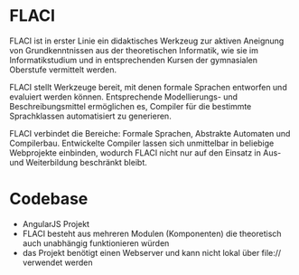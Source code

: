 # FLACI

FLACI ist in erster Linie ein didaktisches Werkzeug zur aktiven Aneignung von Grundkenntnissen aus der theoretischen Informatik, wie sie im Informatikstudium und in entsprechenden Kursen der gymnasialen Oberstufe vermittelt werden.

FLACI stellt Werkzeuge bereit, mit denen formale Sprachen entworfen und evaluiert werden können. Entsprechende Modellierungs- und Beschreibungsmittel ermöglichen es, Compiler für die bestimmte Sprachklassen automatisiert zu generieren. 

FLACI verbindet die Bereiche: Formale Sprachen, Abstrakte Automaten und Compilerbau. Entwickelte Compiler lassen sich unmittelbar in beliebige Webprojekte einbinden, wodurch FLACI nicht nur auf den Einsatz in Aus- und Weiterbildung beschränkt bleibt.

# Codebase

- AngularJS Projekt 
- FLACI besteht aus mehreren Modulen (Komponenten) die theoretisch auch unabhängig funktionieren würden
- das Projekt benötigt einen Webserver und kann nicht lokal über file:// verwendet werden
